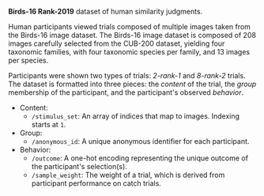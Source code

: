 **Birds-16 Rank-2019** dataset of human similarity judgments.

Human participants viewed trials composed of multiple images taken from the Birds-16 image dataset. The Birds-16 image dataset is composed of 208 images carefully selected from the CUB-200 dataset, yielding four taxonomic families, with four taxonomic species per family, and 13 images per species.

Participants were shown two types of trials: *2-rank-1* and *8-rank-2* trials. The dataset is formatted into three pieces: the *content* of the trial, the *group* membership of the participant, and the participant's observed *behavior*.

* Content:
    * `/stimulus_set`: An array of indices that map to images. Indexing starts at `1`.
* Group:
    * `/anonymous_id`: A unique anonymous identifier for each participant.
* Behavior:
    * `/outcome`: A one-hot encoding representing the unique outcome of the participant's selection(s).
    * `/sample_weight`: The weight of a trial, which is derived from participant performance on catch trials.

